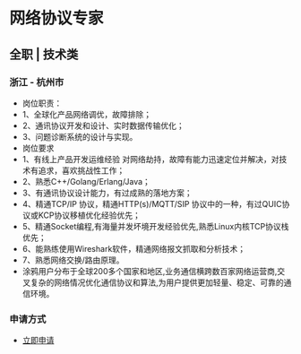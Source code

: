 
# 网络协议专家
## 全职  |  技术类
### 浙江 - 杭州市

- 岗位职责：
- 1、全球化产品网络调优，故障排除；
- 2、通讯协议开发和设计、实时数据传输优化；&nbsp;
- 3、问题诊断系统的设计与实现。
- 岗位要求
- 1、有线上产品开发运维经验 对网络劫持，故障有能力迅速定位并解决，对技术有追求，喜欢挑战性工作；
- 2、熟悉C++/Golang/Erlang/Java；
- 3、有通讯协议设计能力，有过成熟的落地方案；
- 4、精通TCP/IP 协议，精通HTTP(s)/MQTT/SIP 协议中的一种，有过QUIC协议或KCP协议移植优化经验优先；
- 5、精通Socket编程,有海量并发坏境开发经验优先,熟悉Linux内核TCP协议栈优先；
- 6、能熟练使用Wireshark软件，精通网络报文抓取和分析技术；
- 7、熟悉网络交换/路由原理。
- 涂鸦用户分布于全球200多个国家和地区,业务通信横跨数百家网络运营商,交叉复杂的网络情况优化通信协议和算法,为用户提供更加轻量、稳定、可靠的通信环境。
### 申请方式
- <a href="mailto:hr@tuya.com" title=yourName-网络协议专家>立即申请</a>